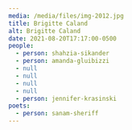 ```yaml
---
media: /media/files/img-2012.jpg
title: Brigitte Caland
alt: Brigitte Caland
date: 2021-08-20T17:17:00-0500
people:
  - person: shahzia-sikander
  - person: amanda-gluibizzi
  - null
  - null
  - null
  - null
  - person: jennifer-krasinski
poets:
  - person: sanam-sheriff
---
```


